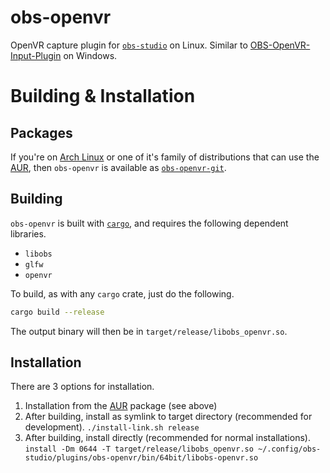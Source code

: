 # obs-openvr

OpenVR capture plugin for [`obs-studio`](https://github.com/obsproject/obs-studio) on Linux. Similar to [OBS-OpenVR-Input-Plugin](https://github.com/baffler/OBS-OpenVR-Input-Plugin) on Windows.

# Building & Installation

## Packages

If you're on [Arch Linux](https://archlinux.org) or one of it's family of distributions that can use the [AUR](https://aur.archlinux.org), then `obs-openvr` is available as [`obs-openvr-git`](https://aur.archlinux.org/packages/obs-openvr-git/).

## Building

`obs-openvr` is built with [`cargo`](https://crates.io), and requires the following dependent libraries.

* `libobs`
* `glfw`
* `openvr`

To build, as with any `cargo` crate, just do the following.

```bash
cargo build --release
```

The output binary will then be in `target/release/libobs_openvr.so`.

## Installation

There are 3 options for installation.

1. Installation from the [AUR](https://aur.archlinux.org) package (see above)
2. After building, install as symlink to target directory (recommended for development). `./install-link.sh release`
3. After building, install directly (recommended for normal installations). `install -Dm 0644 -T target/release/libobs_openvr.so ~/.config/obs-studio/plugins/obs-openvr/bin/64bit/libobs-openvr.so`
